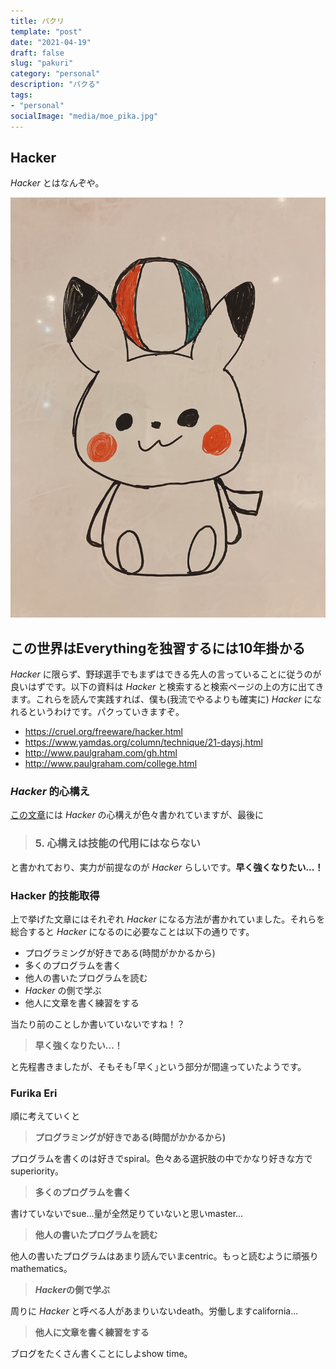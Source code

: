 ```yaml
---
title: パクリ
template: "post"
date: "2021-04-19"
draft: false
slug: "pakuri"
category: "personal"
description: "パクる"
tags:
- "personal"
socialImage: "media/moe_pika.jpg"
---
```


## Hacker 

*Hacker* とはなんぞや。

![](/media/moe_pika.jpg)

## この世界はEverythingを独習するには10年掛かる

*Hacker* に限らず、野球選手でもまずはできる先人の言っていることに従うのが良いはずです。以下の資料は *Hacker* と検索すると検索ページの上の方に出てきます。これらを読んで実践すれば、僕も(我流でやるよりも確実に) *Hacker* になれるというわけです。パクっていきますぞ。

- https://cruel.org/freeware/hacker.html
- https://www.yamdas.org/column/technique/21-daysj.html
- http://www.paulgraham.com/gh.html
- http://www.paulgraham.com/college.html

### *Hacker* 的心構え

[この文章](https://cruel.org/freeware/hacker.html)には *Hacker* の心構えが色々書かれていますが、最後に

> ### 5. 心構えは技能の代用にはならない

と書かれており、実力が前提なのが *Hacker* らしいです。**早く強くなりたい...！**

### Hacker 的技能取得

上で挙げた文章にはそれぞれ *Hacker* になる方法が書かれていました。それらを総合すると *Hacker* になるのに必要なことは以下の通りです。

* プログラミングが好きである(時間がかかるから)
* 多くのプログラムを書く
* 他人の書いたプログラムを読む
* *Hacker* の側で学ぶ
* 他人に文章を書く練習をする

当たり前のことしか書いていないですね！？

> **早く強くなりたい...！**

と先程書きましたが、そもそも｢早く｣という部分が間違っていたようです。

### Furika Eri

順に考えていくと

> **プログラミングが好きである(時間がかかるから)**

プログラムを書くのは好きでspiral。色々ある選択肢の中でかなり好きな方でsuperiority。

> **多くのプログラムを書く**

書けていないでsue...量が全然足りていないと思いmaster...

> **他人の書いたプログラムを読む**

他人の書いたプログラムはあまり読んでいまcentric。もっと読むように頑張りmathematics。

> ***Hacker*の側で学ぶ**

周りに *Hacker* と呼べる人があまりいないdeath。労働しますcalifornia...

> **他人に文章を書く練習をする**

ブログをたくさん書くことにしよshow time。
